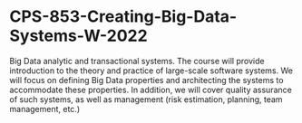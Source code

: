 # CPS-853-Creating-Big-Data-Systems-W-2022
Big Data analytic and transactional systems. The course will provide introduction to the theory and practice of large-scale software systems. We will focus on defining Big Data properties and architecting the systems to accommodate these properties. In addition, we will cover quality assurance of such systems, as well as management (risk estimation, planning, team management, etc.)
